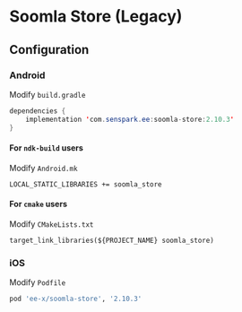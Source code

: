 # Soomla Store (Legacy)
## Configuration
### Android
Modify `build.gradle`
```java
dependencies {
    implementation 'com.senspark.ee:soomla-store:2.10.3'
}
```

#### For `ndk-build` users
Modify `Android.mk`
```
LOCAL_STATIC_LIBRARIES += soomla_store
```

#### For `cmake` users
Modify `CMakeLists.txt`
```
target_link_libraries(${PROJECT_NAME} soomla_store)
```

### iOS
Modify `Podfile`
```ruby
pod 'ee-x/soomla-store', '2.10.3'
```